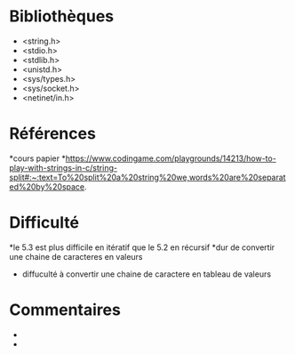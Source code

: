 # Bibliothèques
* <string.h>
* <stdio.h>
* <stdlib.h>
* <unistd.h>
* <sys/types.h>
* <sys/socket.h>
* <netinet/in.h>

# Références
*cours papier
*https://www.codingame.com/playgrounds/14213/how-to-play-with-strings-in-c/string-split#:~:text=To%20split%20a%20string%20we,words%20are%20separated%20by%20space.


# Difficulté
*le 5.3 est plus difficile en itératif que le 5.2 en récursif
*dur de convertir une chaine de caracteres en valeurs
* diffuculté à convertir une chaine de caractere en tableau de valeurs

# Commentaires
* 
* 

